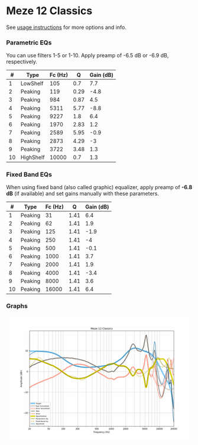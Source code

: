 # Meze 12 Classics
See [usage instructions](https://github.com/jaakkopasanen/AutoEq#usage) for more options and info.

### Parametric EQs
You can use filters 1-5 or 1-10. Apply preamp of -6.5 dB or -6.9 dB, respectively.

|   # | Type      |   Fc (Hz) |    Q |   Gain (dB) |
|-----|-----------|-----------|------|-------------|
|   1 | LowShelf  |       105 | 0.7  |         7.7 |
|   2 | Peaking   |       119 | 0.29 |        -4.8 |
|   3 | Peaking   |       984 | 0.87 |         4.5 |
|   4 | Peaking   |      5311 | 5.77 |        -8.8 |
|   5 | Peaking   |      9227 | 1.8  |         6.4 |
|   6 | Peaking   |      1970 | 2.83 |         1.2 |
|   7 | Peaking   |      2589 | 5.95 |        -0.9 |
|   8 | Peaking   |      2873 | 4.29 |        -3   |
|   9 | Peaking   |      3722 | 3.48 |         1.3 |
|  10 | HighShelf |     10000 | 0.7  |         1.3 |

### Fixed Band EQs
When using fixed band (also called graphic) equalizer, apply preamp of **-6.8 dB** (if available) and set gains manually with these parameters.

|   # | Type    |   Fc (Hz) |    Q |   Gain (dB) |
|-----|---------|-----------|------|-------------|
|   1 | Peaking |        31 | 1.41 |         6.4 |
|   2 | Peaking |        62 | 1.41 |         1.9 |
|   3 | Peaking |       125 | 1.41 |        -1.9 |
|   4 | Peaking |       250 | 1.41 |        -4   |
|   5 | Peaking |       500 | 1.41 |        -0.1 |
|   6 | Peaking |      1000 | 1.41 |         3.7 |
|   7 | Peaking |      2000 | 1.41 |         1.9 |
|   8 | Peaking |      4000 | 1.41 |        -3.4 |
|   9 | Peaking |      8000 | 1.41 |         3.6 |
|  10 | Peaking |     16000 | 1.41 |         6.4 |

### Graphs
![](./Meze%2012%20Classics.png)

